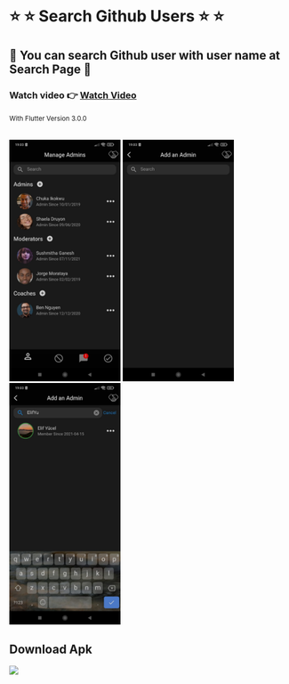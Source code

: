 # ⭐ ⭐ Search Github Users  ⭐ ⭐


<h2>🚀 You can search Github user with user name at Search Page 🚀</h2>
<h3>Watch video 👉 <a href="https://github.com/ElifYu/Diversity-Challenge/blob/main/assets/video.mp4">Watch Video</a></h3>

<small>With Flutter Version 3.0.0</small>
<br>
<br>


<p float="left">

   <img src="https://github.com/ElifYu/Diversity-Challenge/blob/main/assets/image3.jpeg" width="200" />
   <img src="https://github.com/ElifYu/Diversity-Challenge/blob/main/assets/image1.jpeg" width="200" />
   <img src="https://github.com/ElifYu/Diversity-Challenge/blob/main/assets/iameg2.jpeg" width="200" />
  
</p>

<h2>Download Apk</h2>
<img src="https://appshop.arvenah.com/diversity-challenge.png" width="200" />
